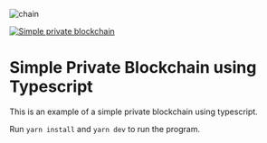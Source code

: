 ![chain](https://images.unsplash.com/photo-1610223755176-f8c8c92e4ad8?ixid=MnwxMjA3fDB8MHxwaG90by1wYWdlfHx8fGVufDB8fHx8&ixlib=rb-1.2.1&auto=format&fit=crop&w=2850&q=80)

[![Simple private blockchain](https://circleci.com/gh/JulienRioux/simple-private-blockchain-ts.svg?style=shield)](https://app.circleci.com/pipelines/github/JulienRioux/simple-private-blockchain-ts)

# Simple Private Blockchain using Typescript
This is an example of a simple private blockchain using typescript.

Run `yarn install` and `yarn dev` to run the program.